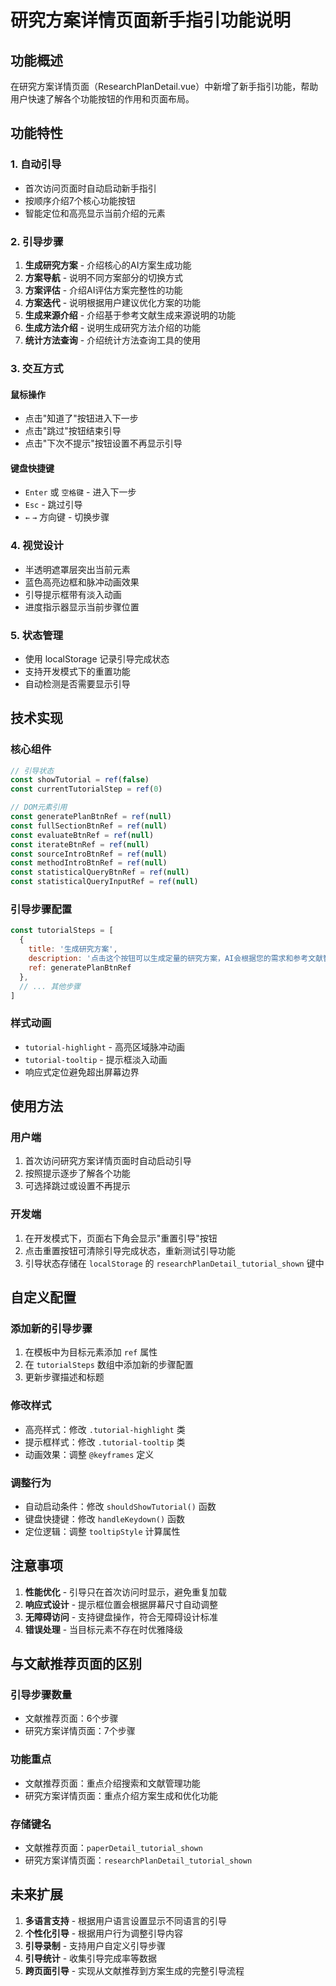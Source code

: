 # 研究方案详情页面新手指引功能说明

## 功能概述

在研究方案详情页面（ResearchPlanDetail.vue）中新增了新手指引功能，帮助用户快速了解各个功能按钮的作用和页面布局。

## 功能特性

### 1. 自动引导
- 首次访问页面时自动启动新手指引
- 按顺序介绍7个核心功能按钮
- 智能定位和高亮显示当前介绍的元素

### 2. 引导步骤
1. **生成研究方案** - 介绍核心的AI方案生成功能
2. **方案导航** - 说明不同方案部分的切换方式
3. **方案评估** - 介绍AI评估方案完整性的功能
4. **方案迭代** - 说明根据用户建议优化方案的功能
5. **生成来源介绍** - 介绍基于参考文献生成来源说明的功能
6. **生成方法介绍** - 说明生成研究方法介绍的功能
7. **统计方法查询** - 介绍统计方法查询工具的使用

### 3. 交互方式

#### 鼠标操作
- 点击"知道了"按钮进入下一步
- 点击"跳过"按钮结束引导
- 点击"下次不提示"按钮设置不再显示引导

#### 键盘快捷键
- `Enter` 或 `空格键` - 进入下一步
- `Esc` - 跳过引导
- `←` `→` 方向键 - 切换步骤

### 4. 视觉设计
- 半透明遮罩层突出当前元素
- 蓝色高亮边框和脉冲动画效果
- 引导提示框带有淡入动画
- 进度指示器显示当前步骤位置

### 5. 状态管理
- 使用 localStorage 记录引导完成状态
- 支持开发模式下的重置功能
- 自动检测是否需要显示引导

## 技术实现

### 核心组件
```javascript
// 引导状态
const showTutorial = ref(false)
const currentTutorialStep = ref(0)

// DOM元素引用
const generatePlanBtnRef = ref(null)
const fullSectionBtnRef = ref(null)
const evaluateBtnRef = ref(null)
const iterateBtnRef = ref(null)
const sourceIntroBtnRef = ref(null)
const methodIntroBtnRef = ref(null)
const statisticalQueryBtnRef = ref(null)
const statisticalQueryInputRef = ref(null)
```

### 引导步骤配置
```javascript
const tutorialSteps = [
  {
    title: '生成研究方案',
    description: '点击这个按钮可以生成定量的研究方案，AI会根据您的需求和参考文献智能生成完整的研究设计。',
    ref: generatePlanBtnRef
  },
  // ... 其他步骤
]
```

### 样式动画
- `tutorial-highlight` - 高亮区域脉冲动画
- `tutorial-tooltip` - 提示框淡入动画
- 响应式定位避免超出屏幕边界

## 使用方法

### 用户端
1. 首次访问研究方案详情页面时自动启动引导
2. 按照提示逐步了解各个功能
3. 可选择跳过或设置不再提示

### 开发端
1. 在开发模式下，页面右下角会显示"重置引导"按钮
2. 点击重置按钮可清除引导完成状态，重新测试引导功能
3. 引导状态存储在 `localStorage` 的 `researchPlanDetail_tutorial_shown` 键中

## 自定义配置

### 添加新的引导步骤
1. 在模板中为目标元素添加 `ref` 属性
2. 在 `tutorialSteps` 数组中添加新的步骤配置
3. 更新步骤描述和标题

### 修改样式
- 高亮样式：修改 `.tutorial-highlight` 类
- 提示框样式：修改 `.tutorial-tooltip` 类
- 动画效果：调整 `@keyframes` 定义

### 调整行为
- 自动启动条件：修改 `shouldShowTutorial()` 函数
- 键盘快捷键：修改 `handleKeydown()` 函数
- 定位逻辑：调整 `tooltipStyle` 计算属性

## 注意事项

1. **性能优化** - 引导只在首次访问时显示，避免重复加载
2. **响应式设计** - 提示框位置会根据屏幕尺寸自动调整
3. **无障碍访问** - 支持键盘操作，符合无障碍设计标准
4. **错误处理** - 当目标元素不存在时优雅降级

## 与文献推荐页面的区别

### 引导步骤数量
- 文献推荐页面：6个步骤
- 研究方案详情页面：7个步骤

### 功能重点
- 文献推荐页面：重点介绍搜索和文献管理功能
- 研究方案详情页面：重点介绍方案生成和优化功能

### 存储键名
- 文献推荐页面：`paperDetail_tutorial_shown`
- 研究方案详情页面：`researchPlanDetail_tutorial_shown`

## 未来扩展

1. **多语言支持** - 根据用户语言设置显示不同语言的引导
2. **个性化引导** - 根据用户行为调整引导内容
3. **引导录制** - 支持用户自定义引导步骤
4. **引导统计** - 收集引导完成率等数据
5. **跨页面引导** - 实现从文献推荐到方案生成的完整引导流程 
